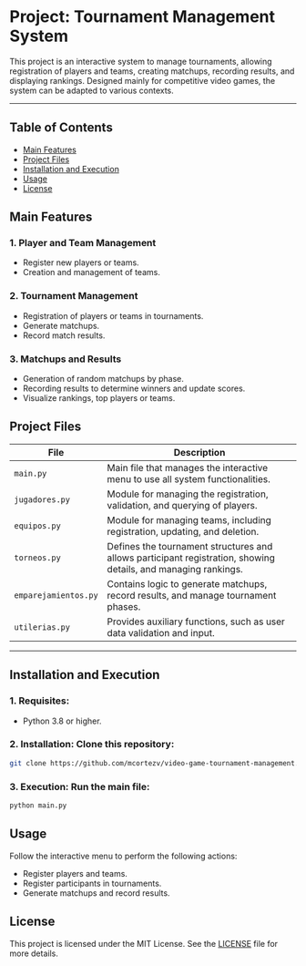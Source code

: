 # Project: Tournament Management System

This project is an interactive system to manage tournaments, allowing registration of players and teams, creating matchups, recording results, and displaying rankings. Designed mainly for competitive video games, the system can be adapted to various contexts.

---

## Table of Contents
- [Main Features](#main-features)
- [Project Files](#project-files)
- [Installation and Execution](#installation-and-execution)
- [Usage](#usage)
- [License](#license)

## Main Features

### 1. **Player and Team Management**
- Register new players or teams.
- Creation and management of teams.

### 2. **Tournament Management**
- Registration of players or teams in tournaments.
- Generate matchups.
- Record match results.

### 3. **Matchups and Results**
- Generation of random matchups by phase.
- Recording results to determine winners and update scores.
- Visualize rankings, top players or teams.

## Project Files

| File                 | Description                                                                 |
|----------------------|-----------------------------------------------------------------------------|
| `main.py`           | Main file that manages the interactive menu to use all system functionalities. |
| `jugadores.py`      | Module for managing the registration, validation, and querying of players.  |
| `equipos.py`        | Module for managing teams, including registration, updating, and deletion.  |
| `torneos.py`        | Defines the tournament structures and allows participant registration, showing details, and managing rankings. |
| `emparejamientos.py`| Contains logic to generate matchups, record results, and manage tournament phases. |
| `utilerias.py`      | Provides auxiliary functions, such as user data validation and input.       |
---

## Installation and Execution

### 1. **Requisites**:

- Python 3.8 or higher.

### 2. **Installation**: Clone this repository:

```bash
git clone https://github.com/mcortezv/video-game-tournament-management.git
```
### 3. **Execution**: Run the main file:

```bash
python main.py
```

## Usage
Follow the interactive menu to perform the following actions:
- Register players and teams.
- Register participants in tournaments.
- Generate matchups and record results.

## License
This project is licensed under the MIT License. See the [LICENSE](./LICENSE.md) file for more details.